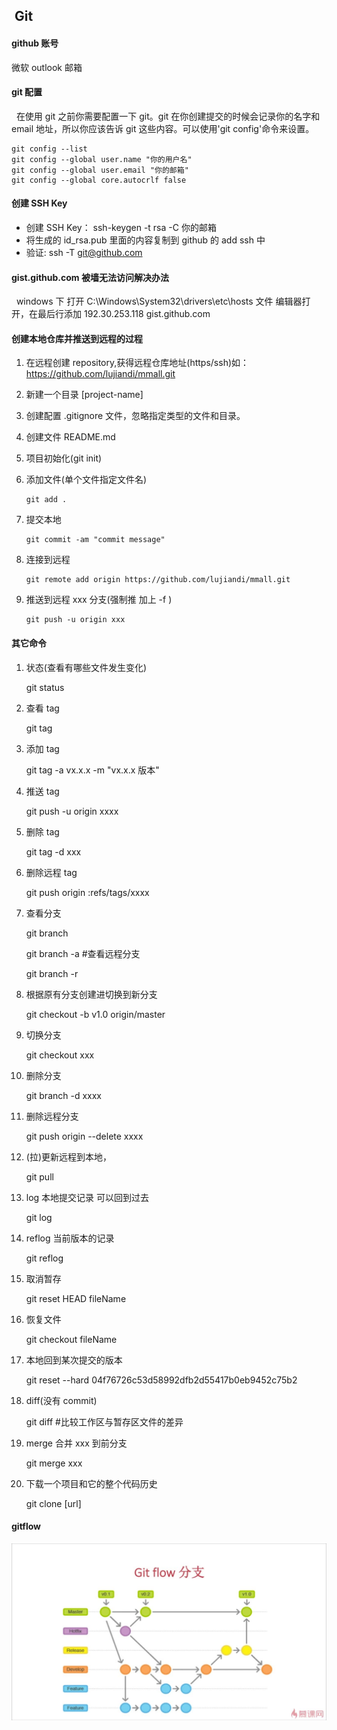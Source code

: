 ## ﻿ Git

#### github 账号

微软 outlook 邮箱

#### git 配置

&nbsp;&nbsp;在使用 git 之前你需要配置一下 git。git 在你创建提交的时候会记录你的名字和 email 地址，所以你应该告诉 git 这些内容。可以使用'git config'命令来设置。

```
git config --list
git config --global user.name "你的用户名"
git config --global user.email "你的邮箱"
git config --global core.autocrlf false

```

#### 创建 SSH Key

- 创建 SSH Key： ssh-keygen -t rsa -C 你的邮箱
- 将生成的 id_rsa.pub 里面的内容复制到 github 的 add ssh 中
- 验证: ssh -T git@github.com

#### gist.github.com 被墙无法访问解决办法

&nbsp;&nbsp;windows 下 打开 C:\Windows\System32\drivers\etc\hosts 文件 编辑器打开，在最后行添加 192.30.253.118 gist.github.com

#### 创建本地仓库并推送到远程的过程

1. 在远程创建 repository,获得远程仓库地址(https/ssh)如：https://github.com/lujiandi/mmall.git
2. 新建一个目录 [project-name]
3. 创建配置 .gitignore 文件，忽略指定类型的文件和目录。
4. 创建文件 README.md
5. 项目初始化(git init)
6. 添加文件(单个文件指定文件名)

   ```
   git add .

   ```

7. 提交本地

   ```
   git commit -am "commit message"

   ```

8. 连接到远程

   ```
   git remote add origin https://github.com/lujiandi/mmall.git

   ```

9. 推送到远程 xxx 分支(强制推 加上 -f )

   ```
   git push -u origin xxx

   ```

#### 其它命令

1. 状态(查看有哪些文件发生变化)

   git status

2. 查看 tag

   git tag

3. 添加 tag

   git tag -a vx.x.x -m "vx.x.x 版本"

4. 推送 tag

   git push -u origin xxxx

5. 删除 tag

   git tag -d xxx

6. 删除远程 tag

   git push origin :refs/tags/xxxx

7. 查看分支

   git branch

   git branch -a #查看远程分支

   git branch -r

8. 根据原有分支创建进切换到新分支

   git checkout -b v1.0 origin/master

9. 切换分支

   git checkout xxx

10. 删除分支

    git branch -d xxxx

11. 删除远程分支

    git push origin --delete xxxx

12. (拉)更新远程到本地，

    git pull

13. log 本地提交记录 可以回到过去

    git log

14. reflog 当前版本的记录

    git reflog

15. 取消暂存

    git reset HEAD fileName

16. 恢复文件

    git checkout fileName

17. 本地回到某次提交的版本

    git reset --hard 04f76726c53d58992dfb2d55417b0eb9452c75b2

18. diff(没有 commit)

    git diff <file> #比较工作区与暂存区文件的差异

19. merge 合并 xxx 到前分支

    git merge xxx

20. 下载一个项目和它的整个代码历史

    git clone [url]

#### gitflow

![gitflow](images/gitflow.jpg)
